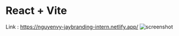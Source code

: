 # React + Vite
Link : https://nguyenvy-jaybranding-intern.netlify.app/
![screenshot](https://github.com/user-attachments/assets/4d7050af-e123-4144-a5a3-fedbd4e458ad)

